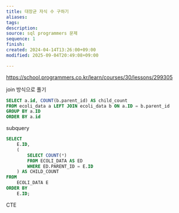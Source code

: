 ```yaml
---
title: 대장균 자식 수 구하기
aliases: 
tags: 
description: 
source: sql programmers 문제
sequence: 1
finish: 
created: 2024-04-14T13:26:00+09:00
modified: 2025-09-04T20:49:08+09:00

---
```

https://school.programmers.co.kr/learn/courses/30/lessons/299305



join 방식으로 풀기

```sql
SELECT a.id, COUNT(b.parent_id) AS child_count
FROM ecoli_data a LEFT JOIN ecoli_data b ON a.ID = b.parent_id
GROUP BY a.ID
ORDER BY a.id
```

subquery

```sql
SELECT 
    E.ID,
    (
        SELECT COUNT(*)
        FROM ECOLI_DATA AS ED
        WHERE ED.PARENT_ID = E.ID
    ) AS CHILD_COUNT
FROM 
    ECOLI_DATA E
ORDER BY 
    E.ID;
```

CTE

```sql

```